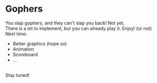 # Gophers
You slap gophers, and they can't slap you back! Not yet.
<br>
There is a lot to implement, but you can already play it. Enjoy! (or not)
<br>
Next time:
+ Better graphics (hope so)
+ Animation
+ Scoreboard
+ ...
<br>
Stay tuned!
